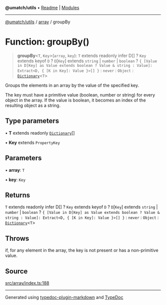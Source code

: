 **@umatch/utils** • [Readme](../../index.md) \| [Modules](../../modules.md)

***

[@umatch/utils](../../modules.md) / [array](../index.md) / groupBy

# Function: groupBy()

> **groupBy**\<`T`, `Key`\>(`array`, `key`): `T` extends readonly infer D[] ? `Key` extends keyof `D` ? `D`\[`Key`\] extends `string` \| `number` \| `boolean` ? `{ [Value in D[Key] as Value extends boolean ? Value & string : Value]: Extract<D, { [K in Key]: Value }>[] }` : `never` : `Object` : [`Dictionary`](../../index/type-aliases/Dictionary.md)\<`T`\>

Groups the elements in an array by the value of the specified key.

The key must have a primitive value (boolean, number or string)
for every object in the array. If the value is boolean, it becomes
an index of the resulting object as a string.

## Type parameters

• **T** extends readonly [`Dictionary`](../../index/type-aliases/Dictionary.md)[]

• **Key** extends `PropertyKey`

## Parameters

• **array**: `T`

• **key**: `Key`

## Returns

`T` extends readonly infer D[] ? `Key` extends keyof `D` ? `D`\[`Key`\] extends `string` \| `number` \| `boolean` ? `{ [Value in D[Key] as Value extends boolean ? Value & string : Value]: Extract<D, { [K in Key]: Value }>[] }` : `never` : `Object` : [`Dictionary`](../../index/type-aliases/Dictionary.md)\<`T`\>

## Throws

if, for any element in the array, the key is not present or has a non-primitive value.

## Source

[src/array/index.ts:188](https://github.com/umatch-oficial/utils/blob/1c5b195/src/array/index.ts#L188)

***

Generated using [typedoc-plugin-markdown](https://www.npmjs.com/package/typedoc-plugin-markdown) and [TypeDoc](https://typedoc.org/)
